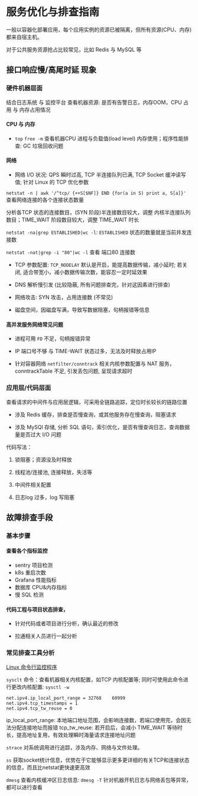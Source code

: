 # 服务优化与排查指南

一般以容器化部署应用，每个应用实例的资源已被隔离，但所有资源(CPU、内存)都来自宿主机。

对于公共服务资源抢占比较常见，比如 Redis 与 MySQL 等

## 接口响应慢/高尾时延 现象

### 硬件机器层面

结合日志系统 与 监控平台 查看机器资源: 是否有告警日志，内存OOM，CPU 占用 与 内存占用情况

#### CPU 与 内存 

- `top` `free -m` 查看机器CPU 进程与负载值(load level) 内存使用；程序性能排查: GC 垃圾回收问题

#### 网络

- 网络 I/O 状况: QPS 瞬时过高, TCP 半连接队列已满, TCP Socket 缓冲读写值; 针对 Linux 的 TCP 优化参数

`netstat -n | awk '/^tcp/ {++S[$NF]} END {for(a in S) print a, S[a]}'` 查看网络连接的各个连接状态数量

分析各TCP 状态的连接数目，(SYN 阶段)半连接数目较大，调整 内核半连接队列数目；TIME_WAIT 阶段数目较大，调整 TIME_WAIT 时长

`netstat -na|grep ESTABLISHED|wc -l`: `ESTABLISHED` 状态的数量就是当前并发连接数

`netstat -nat|grep -i "80"|wc -l` 查看 端口80 连接数

- TCP 参数配置: `TCP_NODELAY` 默认是开启，能提高数据传输，减小延时; 若关闭, 适合带宽小，减小数据传输次数，能容忍一定时延效果

- DNS 解析慢引发 (比较隐蔽, 所有问题排查完，针对这因素进行排查)

- 网络攻击: SYN 攻击，占用连接数 (不常见)

- 磁盘空间，因磁盘写满，导致写数据阻塞，句柄报错等信息

#### 高并发服务网络常见问题

- 进程可用 `FD` 不足，句柄报错异常

- IP 端口号不够 与 TIME-WAIT 状态过多，无法及时释放占用IP

- 针对容器网络 `netfilter/conntrack` 相关内核参数配置与 NAT 服务，conntrackTable 不足, 引发丢包问题, 呈现请求超时

### 应用层/代码层面

查看请求的中间件与应用层逻辑，可采用全链路追踪，定位时长较长的链路位置

- 涉及 Redis 缓存，排查是否慢查询，或其他服务存在慢查询，阻塞请求

- 涉及 MySQl 存储, 分析 SQL 语句，索引优化，是否有慢查询日志，查询数据量是否过大 I/O 问题

代码写法：

1. 锁阻塞；资源没及时释放

2. 线程池/连接池, 连接释放，失活等

3. 中间件相关配置

4. 日志log 过多，log 写阻塞

## 故障排查手段

### 基本步骤

#### 查看各个指标监控

- sentry 项目检测
- k8s 重启次数
- Grafana 性能指标
- 数据库 CPU&内存指标
- 慢 SQL 检测

#### 代码工程与项目状态排查，

- 针对代码或者项目进行分析，确认最近的修改

- 拉通相关人员进行一起分析

### 常见排查工具分析

[Linux 命令行监控程序](https://www.tecmint.com/command-line-tools-to-monitor-linux-performance/)

`sysclt` 命令：查看机器相关内核配置，如TCP 内核配置等; 同时可使用此命令进行更改内核配置: `sysctl -w`

```
net.ipv4.ip_local_port_range = 32768    60999
net.ipv4.tcp_timestamps = 1
net.ipv4.tcp_tw_reuse = 0
```

ip_local_port_range: 本地端口地址范围，会影响连接数，若端口使用完，会因无法分配连接地址而报错
tcp_tw_reuse: 若开启后，会减小 TIME_WAIT 等待时长，提高地址复用，有效处理瞬时海量请求连接地址问题

`strace` 对系统调用进行追踪，涉及内存、网络与文件处理。

`ss` 获取socket统计信息，优势在于它能够显示更多更详细的有关TCP和连接状态的信息，而且比netstat更快速更高效

`dmesg` 查看内核缓冲区日志信息: `dmesg -T` 针对机器开机日志与网络丢包等异常，都可以进行查看
